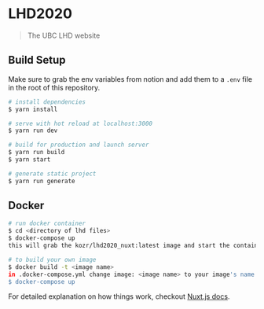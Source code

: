 # LHD2020

> The UBC LHD website

## Build Setup

Make sure to grab the env variables from notion and add them to a `.env` file in the root of this repository.

``` bash
# install dependencies
$ yarn install

# serve with hot reload at localhost:3000
$ yarn run dev

# build for production and launch server
$ yarn run build
$ yarn start

# generate static project
$ yarn run generate
```
## Docker

``` bash
# run docker container
$ cd <directory of lhd files>
$ docker-compose up
this will grab the kozr/lhd2020_nuxt:latest image and start the container

# to build your own image
$ docker build -t <image name>
in .docker-compose.yml change image: <image name> to your image's name
$ docker-compose up

```
For detailed explanation on how things work, checkout [Nuxt.js docs](https://nuxtjs.org).
